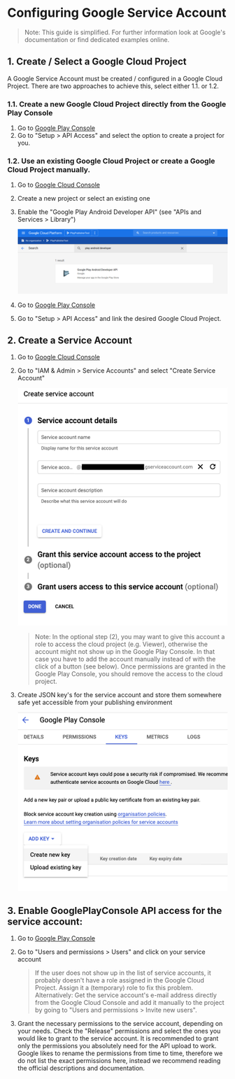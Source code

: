 # Configuring Google Service Account

> Note: This guide is simplified. For further information look at Google's documentation or find dedicated examples online.

## 1. Create / Select a Google Cloud Project

A Google Service Account must be created / configured in a Google Cloud Project. There are two approaches to achieve
this, select either 1.1. or 1.2.

### 1.1. Create a new Google Cloud Project directly from the Google Play Console

1. Go to [Google Play Console](https://play.google.com/apps/publish)
2. Go to "Setup > API Access" and select the option to create a project for you.

### 1.2. Use an existing Google Cloud Project or create a Google Cloud Project manually.

1. Go to [Google Cloud Console](https://console.cloud.google.com)
2. Create a new project or select an existing one
3. Enable the "Google Play Android Developer API" (see "APIs and Services > Library")

   ![](docresources/enablePlayConsoleApi.png)

5. Go to [Google Play Console](https://play.google.com/apps/publish)
6. Go to "Setup > API Access" and link the desired Google Cloud Project.

## 2. Create a Service Account

1. Go to [Google Cloud Console](https://console.cloud.google.com)
2. Go to "IAM & Admin > Service Accounts" and select "Create Service Account"

   ![](docresources/createServiceAccount.png)

   > Note: In the optional step (2), you may want to give this account a role to access the cloud project
   > (e.g. Viewer), otherwise the account might not show up in the Google Play Console.
   > In that case you have to add the account manually instead of with the click of a button (see below).
   > Once permissions are granted in the Google Play Console, you should remove the access to the cloud project.

4. Create JSON key's for the service account and store them somewhere safe yet accessible from your publishing
   environment

   ![](docresources/createKeys.png)

## 3. Enable GooglePlayConsole API access for the service account:

1. Go to [Google Play Console](https://play.google.com/apps/publish)
2. Go to "Users and permissions > Users" and click on your service account

   > If the user does not show up in the list of service accounts, it probably doesn't have a role assigned in
   > the Google Cloud Project. Assign it a (temporary) role to fix this problem.
   > Alternatively: Get the service account's e-mail address directly from the Google Cloud Console
   > and add it manually to the project by going to "Users and permissions > Invite new users".
   
3. Grant the necessary permissions to the service account, depending on your needs. Check the "Release" permissions and
   select the ones you would like to grant to the service account. It is recommended to grant only the permissions you
   absolutely need for the API upload to work. Google likes to rename the permissions from time to time, therefore we
   do not list the exact permissions here, instead we recommend reading the official descriptions and documentation.
